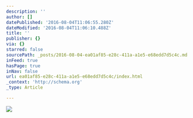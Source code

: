 ```yaml
---
description: ''
author: []
datePublished: '2016-08-04T11:06:55.280Z'
dateModified: '2016-08-04T11:06:10.488Z'
title: ''
publisher: {}
via: {}
starred: false
sourcePath: _posts/2016-08-04-ea01af85-e28c-411a-a1e5-e68edd7d5c4c.md
inFeed: true
hasPage: true
inNav: false
url: ea01af85-e28c-411a-a1e5-e68edd7d5c4c/index.html
_context: 'http://schema.org'
_type: Article

---
```

![](https://the-grid-user-content.s3-us-west-2.amazonaws.com/8308638c-19be-4285-844b-49e5af3fca02.png)